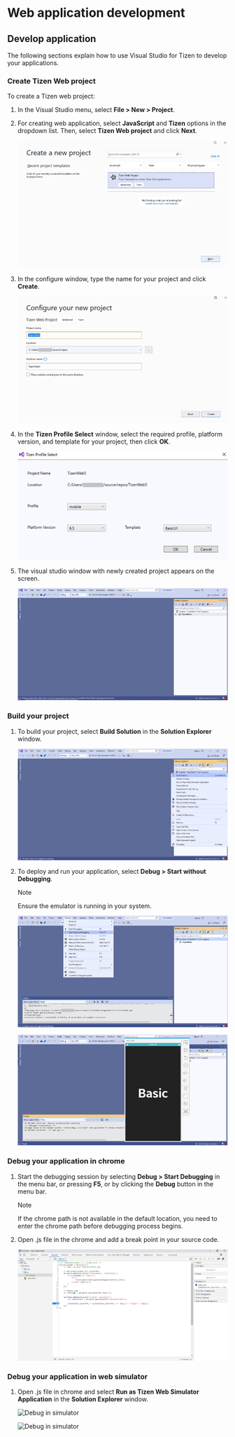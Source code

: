 # Web application development


## Develop application

The following sections explain how to use Visual Studio for Tizen to develop your applications.


### Create Tizen Web project

To create a Tizen web project:

1. In the Visual Studio menu, select **File &gt; New &gt; Project**.

2. For creating web application, select **JavaScript** and **Tizen** options in the dropdown list. Then, select **Tizen Web project** and click **Next**.

   ![Create Tizen project](media/web_create_project.png)

3. In the configure window, type the name for your project and click **Create**.

   ![Configure project](media/web_configure_project.png)

4. In the **Tizen Profile Select** window, select the required profile, platform version, and template for your project, then click **OK**.

   ![Version selection](media/web_version_selection.png)

5. The visual studio window with newly created project appears on the screen.

   ![Visual Studio screen](media/web_vs_screen.png)


### Build your project

1. To build your project, select **Build Solution** in the **Solution Explorer** window.

   ![Build project](media/web_build_project.png)

2. To deploy and run your application, select **Debug &gt; Start without Debugging**.

   > [!NOTE]
   > Ensure the emulator is running in your system.

   ![Run application](media/web_run_application1.png)

   ![Application](media/web_run_application2.png)


### Debug your application in chrome

1. Start the debugging session by selecting **Debug &gt; Start Debugging** in the menu bar, or pressing **F5**, or by clicking the **Debug** button in the menu bar.

   > [!NOTE]
   > If the chrome path is not available in the default location, you need to enter the chrome path before debugging process begins.

2. Open .js file in the chrome and add a break point in your source code.

   ![Add break point](media/web_debug_application.png)


### Debug your application in web simulator

1. Open .js file in chrome and select **Run as Tizen Web Simulator Application** in the **Solution Explorer** window.

   ![Debug in simulator](media/web_debug_simulator1)

   ![Debug in simulator](media/web_debug_simulator2)
